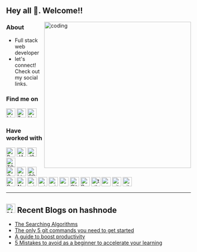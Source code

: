 <!-- ![github_frontpage](https://user-images.githubusercontent.com/113995907/213905835-40115ceb-f65a-4b63-a709-d4c76231e8ed.png) -->
## Hey all 👋. Welcome!!
<img align="right" alt="coding" width="400" src="https://media.tenor.com/flflC6GFzO8AAAAM/sultan-alrefaei-programmer.gif">

### About
- Full stack web developer
- let's connect! Check out my social links.

### <p>Find me on</p>
<p>
  <a href="https://www.linkedin.com/in/vishal-m0509/"><img height="25px" src="https://img.shields.io/badge/LinkedIn-0077B5?style=for-the-badge&logo=linkedin&logoColor=white" alt="LinkedIn"/></a>
  <a href="https://twitter.com/Mvishalx"><img height="25px" src="https://img.shields.io/badge/Twitter-1DA1F2?style=for-the-badge&logo=twitter&logoColor=white" alt="Twitter"/></a>
  <a href="https://mvishal.hashnode.dev/"><img height="25px" src="https://img.shields.io/badge/Hashnode-2962FF?style=for-the-badge&logo=hashnode&logoColor=white" alt="Hashnode"/></a>
</p>

### <p>Have worked with</p>
<p>
  
  <img height="25px" src="https://img.shields.io/badge/Python-3776AB?style=for-the-badge&logo=python&logoColor=white" alt="Python"/>
  <img height="25px" src="https://img.shields.io/badge/Java-ED8B00?style=for-the-badge&logo=java&logoColor=white" alt="JAVA"/>
  <img height="25px" src="https://img.shields.io/badge/JavaScript-F7DF1E?style=for-the-badge&logo=javascript&logoColor=black" alt="JS"/>
  <img height="25px" src="https://img.shields.io/badge/typescript-%23007ACC.svg?style=for-the-badge&logo=typescript&logoColor=white" alt="TS"/>
  <br />
  
  <img height="25px" src="https://img.shields.io/badge/C-00599C?style=for-the-badge&logo=c&logoColor=white" alt="C"/>
  <img height="25px" src="https://img.shields.io/badge/HTML5-E34F26?style=for-the-badge&logo=html5&logoColor=white" alt="html"/>
  <img height="25px" src="https://img.shields.io/badge/CSS3-1572B6?style=for-the-badge&logo=css3&logoColor=white" alt="CSS"/>
  <img height="25px" src="https://img.shields.io/badge/React-61DAFB.svg?style=for-the-badge&logo=React&logoColor=black" alt="React"/>
  <img height="25px" src="https://img.shields.io/badge/Next-black?style=for-the-badge&logo=next.js&logoColor=white" alt="NextJS" />
  <img height="25px" src="https://img.shields.io/badge/Prisma-3982CE?style=for-the-badge&logo=Prisma&logoColor=white" alt="prisma"/>
  <img height="25px" src="https://img.shields.io/badge/postgres-%23316192.svg?style=for-the-badge&logo=postgresql&logoColor=white" alt="prisma"/>
  <img height="25px" src="https://img.shields.io/badge/express.js-%23404d59.svg?style=for-the-badge&logo=express&logoColor=%2361DAFB" alt="prisma"/>
  <img height="25px" src="https://img.shields.io/badge/MongoDB-4EA94B?style=for-the-badge&logo=mongodb&logoColor=white" alt="mongo"/>
  <img height="25px" src="https://img.shields.io/badge/GIT-E44C30?style=for-the-badge&logo=git&logoColor=white" alt="Git"/>
  <img height="25px" src="https://img.shields.io/badge/Bootstrap-7952B3.svg?style=for-the-badge&logo=Bootstrap&logoColor=white" alt="Bootstrap"/>
  <img height="25px" src="https://img.shields.io/badge/Tailwind_CSS-38B2AC?style=for-the-badge&logo=tailwind-css&logoColor=white" alt="tailwind"/>
  <img height="25px" src="https://img.shields.io/badge/Material--UI-0081CB?style=for-the-badge&logo=material-ui&logoColor=white" alt="materialui"/>
  <img height="25px" src="https://img.shields.io/badge/vite-%23646CFF.svg?style=for-the-badge&logo=vite&logoColor=white" alt="vite"/>
  <img height="25px" src="https://img.shields.io/badge/tRPC-2596BE.svg?style=for-the-badge&logo=tRPC&logoColor=white" alt="vite"/>
  

  
  
  
 </p>

---
## <a href="https://mvishal.hashnode.dev/"><img src="https://github.com/Arindam200/Arindam200/blob/main/CDyAuTy75.png" title="Hashnode" alt="Hashnode blog" width="25"/></a> Recent Blogs on hashnode
<!-- BLOG-POST-LIST:START -->
- [The Searching Algorithms](https://mvishal.hashnode.dev/the-searching-algorithms)
- [The only 5 git commands you need to get started](https://mvishal.hashnode.dev/the-only-5-git-commands-you-need-to-get-started)
- [A guide to boost productivity](https://mvishal.hashnode.dev/a-guide-to-boost-productivity)
- [5 Mistakes to avoid as a beginner to accelerate your learning](https://mvishal.hashnode.dev/5-mistakes-to-avoid-as-a-beginner-to-accelerate-your-learning)
<!-- BLOG-POST-LIST:END -->

<!-- ---
<details>

<summary><h2>My GitHub Stats</h2></summary>

<div align = "center"> -->

<!-- <h2>My GitHub Stats<img src="https://github.githubassets.com/images/spinners/octocat-spinner-64.gif"/></h2>

</div>
<div align="center">
<table>
<tr>
<td width="45%">
<a href="http://www.github.com/Mvishal123"><img src="https://github-readme-stats.vercel.app/api?username=Mvishal123&show_icons=true&hide=&count_private=true&title_color=0891b2&text_color=ffffff&icon_color=0891b2&bg_color=1c1917&hide_border=true&show_icons=true" alt="Vishal's GitHub stats" /></a> 

</td>
<td width="45%">
 <a href="http://www.github.com/Mvishal123"><img src="https://github-readme-streak-stats.herokuapp.com/?user=Mvishal123&stroke=ffffff&background=1c1917&ring=0891b2&fire=0891b2&currStreakNum=ffffff&currStreakLabel=0891b2&sideNums=ffffff&sideLabels=ffffff&dates=ffffff&hide_border=true" /></a>
 
</table>
</div>
</td>
</tr>

</details> -->




   
 


 


